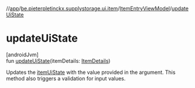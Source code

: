 //[app](../../../index.md)/[be.pieterpletinckx.supplystorage.ui.item](../index.md)/[ItemEntryViewModel](index.md)/[updateUiState](update-ui-state.md)

# updateUiState

[androidJvm]\
fun [updateUiState](update-ui-state.md)(itemDetails: [ItemDetails](../-item-details/index.md))

Updates the [itemUiState](item-ui-state.md) with the value provided in the argument. This method also triggers a validation for input values.
